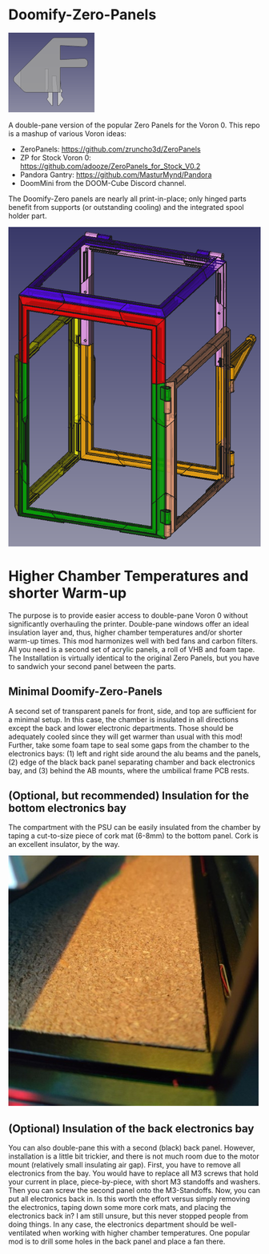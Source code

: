 # Doomify-Zero-Panels
![Doomify-Zero-Panel](https://github.com/probably-Erwins-Cat/Doomify-Zero-Panels/blob/main/images/closeup-mini.png?raw=true)

A double-pane version of the popular Zero Panels for the Voron 0. This repo is a mashup of various Voron ideas:

- ZeroPanels: https://github.com/zruncho3d/ZeroPanels
- ZP for Stock Voron 0: https://github.com/adooze/ZeroPanels_for_Stock_V0.2
- Pandora Gantry: https://github.com/MasturMynd/Pandora
- DoomMini from the DOOM-Cube Discord channel.

The Doomify-Zero panels are nearly all print-in-place; only hinged parts benefit from supports (or outstanding cooling) and the integrated spool holder part.

![Doomify-Zero-Panel](https://github.com/probably-Erwins-Cat/Doomify-Zero-Panels/blob/main/images/overview.png?raw=true)

# Higher Chamber Temperatures and shorter Warm-up
The purpose is to provide easier access to double-pane Voron 0 without significantly overhauling the printer. Double-pane windows offer an ideal insulation layer and, thus, higher chamber temperatures and/or shorter warm-up times. This mod harmonizes well with bed fans and carbon filters. All you need is a second set of acrylic panels, a roll of VHB and foam tape. The Installation is virtually identical to the original Zero Panels, but you have to sandwich your second panel between the parts.

## Minimal Doomify-Zero-Panels
A second set of transparent panels for front, side, and top are sufficient for a minimal setup. In this case, the chamber is insulated in all directions except the back and lower electronic departments. Those should be adequately cooled since they will get warmer than usual with this mod! Further, take some foam tape to seal some gaps from the chamber to the electronics bays: (1) left and right side around the alu beams and the panels, (2) edge of the black back panel separating chamber and back electronics bay, and (3) behind the AB mounts, where the umbilical frame PCB rests.

## (Optional, but recommended) Insulation for the bottom electronics bay
The compartment with the PSU can be easily insulated from the chamber by taping a cut-to-size piece of cork mat (6-8mm) to the bottom panel. Cork is an excellent insulator, by the way.

![Doomify-Zero-Panel](https://github.com/probably-Erwins-Cat/Doomify-Zero-Panels/blob/main/images/cork-bed-small.jpg?raw=true)

## (Optional) Insulation of the back electronics bay
You can also double-pane this with a second (black) back panel. However, installation is a little bit trickier, and there is not much room due to the motor mount (relatively small insulating air gap). First, you have to remove all electronics from the bay. You would have to replace all M3 screws that hold your current in place, piece-by-piece, with short M3 standoffs and washers. Then you can screw the second panel onto the M3-Standoffs. Now, you can put all electronics back in. Is this worth the effort versus simply removing the electronics, taping down some more cork mats, and placing the electronics back in? I am still unsure, but this never stopped people from doing things. In any case, the electronics department should be well-ventilated when working with higher chamber temperatures. One popular mod is to drill some holes in the back panel and place a fan there.
